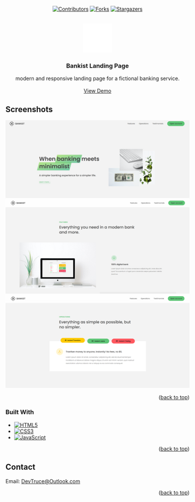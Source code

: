 <a id="readme-top"></a>

<div align="center">

[![Contributors][contributors-icon]][contributors-link]
[![Forks][forks-icon]][forks-link]
[![Stargazers][stars-icon]][stars-link]

</div>

<!-- PROJECT LOGO -->
<br />
<div align="center">
  <a href="https://github.com/DevTruce/bankist-landingPage">
    <img src="src/imgs/icon.png" alt="Logo" width="80" height="80">
  </a>

<h3 align="center">Bankist Landing Page</h3>

  <p align="center">
    modern and responsive landing page for a fictional banking service.
    <br />
    <br />
    <a href="https://devtruce.github.io/bankist-landingPage/" target="_blank">View Demo</a>
  </p>
</div>

<!-- ABOUT THE PROJECT -->

## Screenshots

[![bankist-landingPage][product-screenshot1]](product-link)
[![bankist-landingPage][product-screenshot2]](product-link)
[![bankist-landingPage][product-screenshot3]](product-link)

<p align="right">(<a href="#readme-top">back to top</a>)</p>

### Built With

- [![HTML5][html5-icon]][html5-link]
- [![CSS3][css3-icon]][css3-link]
- [![JavaScript][JavaScript-icon]][JavaScript-link]

<p align="right">(<a href="#readme-top">back to top</a>)</p>

<!-- CONTACT -->

## Contact

Email: [DevTruce@Outlook.com]()

<p align="right">(<a href="#readme-top">back to top</a>)</p>

<!-- #### MARKDOWN LINKS & IMAGES #### -->

<!-- ## GitHub ##-->
<!-- links -->

[contributors-link]: https://github.com/DevTruce/bankist-landingPage/graphs/contributors
[forks-link]: https://github.com/DevTruce/bankist-landingPage/network/members
[stars-link]: https://github.com/DevTruce/bankist-landingPage/stargazers

<!-- icons -->

[contributors-icon]: https://img.shields.io/github/contributors/DevTruce/bankist-landingPage.svg?style=for-the-badge
[forks-icon]: https://img.shields.io/github/forks/DevTruce/bankist-landingPage.svg?style=for-the-badge
[stars-icon]: https://img.shields.io/github/stars/DevTruce/bankist-landingPage.svg?style=for-the-badge

<!-- ## Project ## -->

[product-screenshot1]: src/imgs/product-screenshot1.png
[product-screenshot2]: src/imgs/product-screenshot2.png
[product-screenshot3]: src/imgs/product-screenshot3.png
[product-link]: https://devtruce.github.io/bankist-landingPage/

<!-- ## Tech & Tools ## -->
<!-- links -->

[html5-link]: https://html-icon/
[css3-link]: https://css3-icon/
[javascript-link]: https://www.javascript-icon/

<!-- icons -->

[html5-icon]: https://img.shields.io/badge/HTML5-orange?style=for-the-badge&logo=html5&logoColor=white
[css3-icon]: https://img.shields.io/badge/CSS3-blue?style=for-the-badge&logo=CSS3&logoColor=white
[javascript-icon]: https://img.shields.io/badge/Javascript-FCE22A?style=for-the-badge&logo=javascript&logoColor=black
